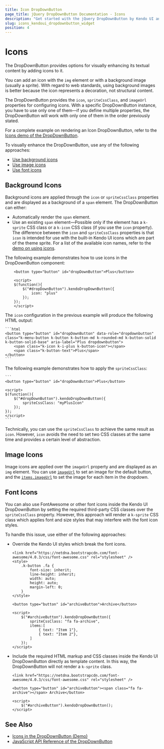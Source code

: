 ```yaml
---
title: Icon DropDownButton
page_title: jQuery DropDownButton Documentation - Icons
description: "Get started with the jQuery DropDownButton by Kendo UI and add background, image, or font icons to enhance the visualization of the component."
slug: icons_kendoui_dropdownbutton_widget
position: 4
---
```


# Icons

The DropDownButton provides options for visually enhancing its textual content by adding icons to it.

You can add an icon with the `img` element or with a background image (usually a sprite). With regard to web standards, using background images is better because the icon represents a decoration, not structural content.

The DropDownButton provides the `icon`, `spriteCssClass`, and `imageUrl` properties for configuring icons. With a specific DropDownButton instance, you have to use only one of them&mdash;if you define multiple properties, the DropDownButton will work with only one of them in the order previously stated.

For a complete example on rendering an Icon DropDownButton, refer to the [Icons demo of the DropDownButton](https://demos.telerik.com/kendo-ui/dropdownbutton/icons).

To visually enhance the DropDownButton, use any of the following approaches:
* [Use background icons](#background-icons)
* [Use image icons](#image-icons)
* [Use font icons](#font-icons)

## Background Icons

Background icons are applied through the `icon` or `spriteCssClass` properties and are displayed as a background of a `span` element. The DropDownButton can either:
* Automatically render the `span` element.
* Use an existing `span` element&mdash;Possible only if the element has a `k-sprite` CSS class or a `k-icon` CSS class (if you use the `icon` property).
The difference between the `icon` and `spriteCssClass` properties is that `icon` is intended for use with the built-in Kendo UI icons which are part of the theme sprite. For a list of the available icon names, refer to the [demo on using icons](https://demos.telerik.com/kendo-ui/web/styling/icons.html).

The following example demonstrates how to use icons in the DropDownButton component:

```
	<button type="button" id="dropDownButton">Plus</button>

	<script>
	$(function(){
		$("#dropDownButton").kendoDropDownButton({
			icon: "plus"
		});
	});
	</script>
```

The `icon` configuration in the previous example will produce the following HTML output:

	```html
    <button type="button" id="dropDownButton" data-role="dropdownbutton" class="k-menu-button k-button k-button-md k-rounded-md k-button-solid k-button-solid-base" aria-label="Plus dropdownbutton">
        <span class="k-icon k-i-plus k-button-icon"></span>
        <span class="k-button-text">Plus</span>
    </button>
    ```

The following example demonstrates how to apply the `spriteCssClass`:

	```
    <button type="button" id="dropDownButton">Plus</button>

	<script>
	$(function(){
		$("#dropDownButton").kendoDropDownButton({
			spriteCssClass: "myPlusIcon"
		});
	});
	</script>
    ```

Technically, you can use the `spriteCssClass` to achieve the same result as `icon`. However, `icon` avoids the need to set two CSS classes at the same time and provides a certain level of abstraction.

## Image Icons

Image icons are applied over the `imageUrl` property and are displayed as an `img` element. You can use [`imageUrl`](/api/javascript/ui/dropdownbutton/configuration/imageurl) to set an image for the default button, and the [`items.imageUrl`](/api/javascript/ui/dropdownbutton/configuration/items) to set the image for each item in the dropdown.

## Font Icons

You can also use FontAwesome or other font icons inside the Kendo UI DropDownButton by setting the required third-party CSS classes over the `spriteCssClass` property. However, this approach will render a `k-sprite` CSS class which applies font and size styles that may interfere with the font icon styles.

To handle this issue, use either of the following approaches:

* Override the Kendo UI styles which break the font icons.

    ```dojo
    <link href="https://netdna.bootstrapcdn.com/font-awesome/4.0.3/css/font-awesome.css" rel="stylesheet" />
    <style>
        .k-button .fa {
            font-size: inherit;
            line-height: inherit;
            width: auto;
            height: auto;
            margin-left: 0;
        }
    </style>

    <button type="button" id="archiveButton">Archive</button>

    <script>
        $("#archiveButton").kendoDropDownButton({
            spriteCssClass: "fa fa-archive",
            items:[
                { text: "Item 1"},
                { text: "Item 2"},
            ]
        });
    </script>
    ```

* Include the required HTML markup and CSS classes inside the Kendo UI DropDownButton directly as template content. In this way, the DropDownButton will not render a `k-sprite` class.

    ```dojo
    <link href="https://netdna.bootstrapcdn.com/font-awesome/4.0.3/css/font-awesome.css" rel="stylesheet" />

    <button type="button" id="archiveButton"><span class="fa fa-archive"></span> Archive</button>

    <script>
        $("#archiveButton").kendoDropDownButton();
    </script>
    ```

## See Also

* [Icons in the DropDownButton (Demo)](https://demos.telerik.com/kendo-ui/dropdownbutton/icons)
* [JavaScript API Reference of the DropDownButton](/api/javascript/ui/dropdownbutton)
